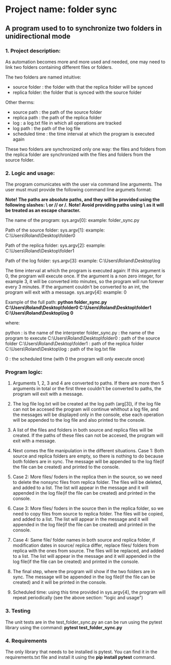# Project name: folder sync
## A program used to to synchronize two folders in unidirectional mode


### 1. Project description:

As automation becomes more and more used and needed, one may need to link two folders containing different files or folders.

The two folders are named intuitive:
- source folder : the folder with that the replica folder will be synced
- replica folder: the folder that is synced with the source folder

Other therms:
- source path : the path of the source folder
- replica path : the path of the replica folder
- log : a log.txt file in which all operations are tracked
- log path : the path of the log file
- scheduled time : the time interval at which the program is executed again

These two folders are synchronized only one way: the files and folders from the replica folder are synchronized with the files and folders from the source folder. 

### 2. Logic and usage:
The program comunicates with the user via command line arguments.
The user must must provide the following command line argumets format:

**Note! The paths are absolute paths, and they will be provided using the following slashes: \\ or // or /.**
**Note! Avoid providing paths using \ as it will be treated as an escape character.**

The name of the program:
sys.argv[0]: example: folder_sync.py

Path of the source folder:
sys.argv[1]: example: C:\\Users\\Roland\\Desktop\\folder0

Path of the replica folder:
sys.argv[2]: example: C:\\Users\\Roland\\Desktop\\folder1

Path of the log folder:
sys.argv[3]: example: C:\\Users\\Roland\\Desktop\\log

The time interval at which the program is executed again:
If this argument is 0, the program will execute once.
If the argument is a non zero integer, for example 3, it will be converted into minutes, so the program will run forever every 3 minutes.
If the argument couldn't be converted to an int, the program will exit with a message.
sys.argv[4]: example: 0

Example of the full path:
**python folder_sync.py C:\\Users\\Roland\\Desktop\\folder0 C:\\Users\\Roland\\Desktop\\folder1 C:\\Users\\Roland\\Desktop\\log 0**

where:

python : is the name of the interpreter
folder_sync.py : the name of the program to execute
C:\\Users\\Roland\\Desktop\\folder0 : path of the source folder
C:\\Users\\Roland\\Desktop\\folder1 : path of the replica folder
C:\\Users\\Roland\\Desktop\\log : path of the log.txt file

0 : the scheduled time (with 0 the program will only execute once)




### Program logic:
1. Arguments 1, 2, 3 and 4 are converted to paths.
If there are more then 5 arguments in total or the first three couldn't be converted to paths, the program will exit with a message.

2. The log file log.txt will be created at the log path (arg[3]), if the log file can not be accesed the program will continue whithout a log file, and the messages will be displayed only in the console, else each operation will be appended to the log file and also printed to the console.

3. A list of the files and folders in both source and replica files will be created. If the paths of these files can not be accesed, the program will exit with a message.

4. Next comes the file manipulation in the different situations.
Case 1: Both source and replica folders are empty, so there is nothing to do because both folders are in sync. The message will be appended to the log file(if the file can be created) and printed to the console.

5. Case 2: More files/ foders in the replica then in the source, so we need to delete the nonsync files from replica folder. The files will be deleted, and added to a list. The list will appear in the message and it will appended in the log file(if the file can be created) and printed in the console.

6. Case 3: More files/ foders in the source then in the replica  folder, so we need to copy files from source to replica folder. The files will be copied, and added to a list. The list will appear in the message and it will appended in the log file(if the file can be created) and printed in the console.

7. Case 4: Same file/ folder names in both source and replica folder, if modification dates in source/ replica differ, replace files/ folders from replica with the ones from source. The files will be replaced, and added to a list. The list will appear in the message and it will appended in the log file(if the file can be created) and printed in the console.

8. The final step, where the program will show if the two folders are in sync. The message will be appended in the log file(if the file can be created) and it will be printed in the console.

9. Scheduled time: using this time provided in sys.argv[4], the program will repeat periodically (see the above section: "logic and usage")

### 3. Testing
The unit tests are in the test_folder_sync.py an can be run using the pytest library using the command:
**pytest test_folder_sync.py**

### 4. Requirements
The only library that needs to be installed is pytest.
You can find it in the requirements.txt file and install it using the **pip install pytest** command.

